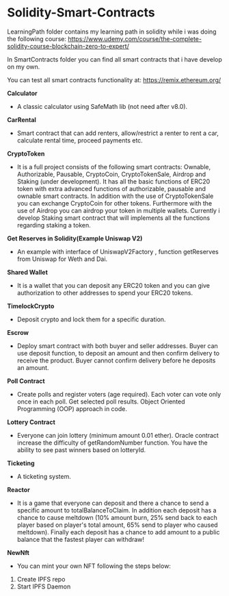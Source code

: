 # Solidity-Smart-Contracts

LearningPath folder contains my learning path in solidity while i was doing the following course:
https://www.udemy.com/course/the-complete-solidity-course-blockchain-zero-to-expert/

In SmartContracts folder you can find all smart contracts that i have develop on my own.

You can test all smart contracts functionality at: https://remix.ethereum.org/

**Calculator**
- A classic calculator using SafeMath lib (not need after v8.0).

**CarRental**
- Smart contract that can add renters,  allow/restrict a renter to rent a car, calculate rental time, proceed payments etc.

**CryptoToken**
- It is a full project consists of the following smart contracts: 
Ownable, Authorizable, Pausable, CryptoCoin, CryptoTokenSale, Airdrop and Staking (under development).
It has all the basic functions of ERC20 token with extra advanced functions of authorizable, pausable and ownable smart contracts.
In addition with the use of CryptoTokenSale you can exchange CryptoCoin for other tokens. Furthermore with the use of Airdrop you can airdrop your token in multiple wallets.
Currently i develop Staking smart contract that will implements all the functions regarding staking a token.

**Get Reserves in Solidity(Example Uniswap V2)**
- An example with interface of UniswapV2Factory , function getReserves from Uniswap for Weth and Dai.
 
**Shared Wallet**
- It is a wallet that you can deposit any ERC20 token and you can give authorization to other addresses to spend your ERC20 tokens.

**TimelockCrypto**
- Deposit crypto and lock them for a specific duration.

**Escrow**
- Deploy smart contract with both buyer and seller addresses. Buyer can use deposit function, to deposit an amount and then confirm delivery to receive the product.
Buyer cannot confirm delivery before he deposits an amount.

**Poll Contract**
- Create polls and register voters (age required). Each voter can vote only once in each poll. Get selected poll results. Object Oriented Programming (OOP) approach in code.

**Lottery Contract**
- Everyone can join lottery (minimum amount 0.01 ether). Oracle contract increase the difficulty of getRandomNumber function. You have the ability to see past winners based on lotteryId.

**Ticketing**
- A ticketing system.

**Reactor**
- It is a game that everyone can deposit and there a chance to send a specific amount to totalBalanceToClaim. 
In addition each deposit has a chance to cause meltdown (10% amount burn, 25% send back to each player based on player's total amount, 65% send to player who caused meltdown). Finally each deposit has a chance to add amount to a public balance that the fastest player can withdraw!

**NewNft**
- You can mint your own NFT following the steps below:
1) Create IPFS repo
2) Start IPFS Daemon
